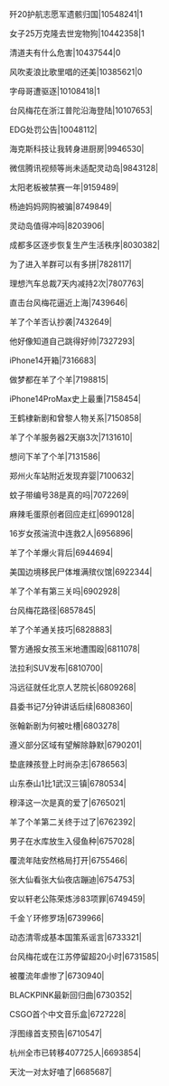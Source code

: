 歼20护航志愿军遗骸归国|10548241|1

女子25万克隆去世宠物狗|10442358|1

清道夫有什么危害|10437544|0

风吹麦浪比歌里唱的还美|10385621|0

字母哥遭驱逐|10108418|1

台风梅花在浙江普陀沿海登陆|10107653|

EDG处罚公告|10048112|

海克斯科技让我转身进厨房|9946530|

微信腾讯视频等尚未适配灵动岛|9843128|

太阳老板被禁赛一年|9159489|

杨迪妈妈网购被骗|8749849|

灵动岛值得冲吗|8203906|

成都多区逐步恢复生产生活秩序|8030382|

为了进入羊群可以有多拼|7828117|

理想汽车总裁7天内减持2次|7807763|

直击台风梅花逼近上海|7439646|

羊了个羊否认抄袭|7432649|

他好像知道自己跳得好帅|7327293|

iPhone14开箱|7316683|

做梦都在羊了个羊|7198815|

iPhone14ProMax史上最重|7158454|

王鹤棣新剧和曾黎人物关系|7150858|

羊了个羊服务器2天崩3次|7131610|

想问下羊了个羊|7131586|

郑州火车站附近发现弃婴|7100632|

蚊子带编号38是真的吗|7072269|

麻辣毛蛋原创者回应走红|6990128|

16岁女孩湍流中连救2人|6956896|

羊了个羊爆火背后|6944694|

美国边境移民尸体堆满殡仪馆|6922344|

羊了个羊有第三关吗|6902928|

台风梅花路径|6857845|

羊了个羊通关技巧|6828883|

警方通报女孩玉米地遭围殴|6811078|

法拉利SUV发布|6810700|

冯远征就任北京人艺院长|6809268|

县委书记7分钟讲话后续|6808360|

张翰新剧为何被吐槽|6803278|

遵义部分区域有望解除静默|6790201|

垫底辣孩登上时尚杂志|6786563|

山东泰山1比1武汉三镇|6780534|

穆泽这一次是真的爱了|6765021|

羊了个羊第二关终于过了|6762392|

男子在水库放生入侵鱼种|6757028|

覆流年陆安然格局打开|6755466|

张大仙看张大仙夜店蹦迪|6754753|

安以轩老公陈荣炼涉83项罪|6749459|

千金丫环修罗场|6739966|

动态清零成基本国策系谣言|6733321|

台风梅花或在江苏停留超20小时|6731585|

被覆流年虐惨了|6730940|

BLACKPINK最新回归曲|6730352|

CSGO首个中文音乐盒|6727228|

浮图缘首支预告|6710547|

杭州全市已转移407725人|6693854|

天沈一对太好嗑了|6685687|


